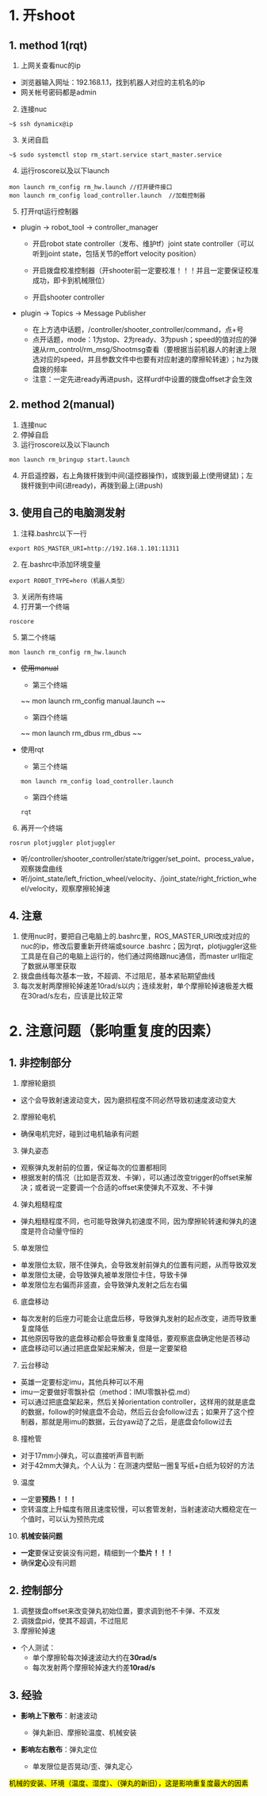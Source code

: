 # 1. 开shoot

## 1. method 1(rqt)

1. 上网关查看nuc的ip

- 浏览器输入网址：192.168.1.1，找到机器人对应的主机名的ip
- 网关帐号密码都是admin

2. 连接nuc

```
~$ ssh dynamicx@ip
```

3. 关闭自启

```
~$ sudo systemctl stop rm_start.service start_master.service
```

4. 运行roscore以及以下launch

```
mon launch rm_config rm_hw.launch //打开硬件接口
mon launch rm_config load_controller.launch  //加载控制器
```

5. 打开rqt运行控制器

- plugin -> robot_tool -> controller_manager

  - 开启robot state controller（发布、维护tf）joint state controller（可以听到joint state，包括关节的effort velocity position）

  - 开启拨盘校准控制器（开shooter前一定要校准！！！并且一定要保证校准成功，即卡到机械限位）

  - 开启shooter controller

- plugin -> Topics -> Message Publisher
  - 在上方选中话题，/controller/shooter_controller/command，点+号
  - 点开话题，mode：1为stop、2为ready、3为push；speed的值对应的弹速从rm_control/rm_msg/Shootmsg查看（要根据当前机器人的射速上限选对应的speed，并且参数文件中也要有对应射速的摩擦轮转速）；hz为拨盘拨的频率
  - 注意：一定先进ready再进push，这样urdf中设置的拨盘offset才会生效

## 2. method 2(manual)

1. 连接nuc
1. 停掉自启
1. 运行roscore以及以下launch

```
mon launch rm_bringup start.launch
```

4. 开启遥控器，右上角拨杆拨到中间(遥控器操作)，或拨到最上(使用键鼠)；左拨杆拨到中间(进ready)，再拨到最上(进push)

## 3. 使用自己的电脑测发射

1. 注释.bashrc以下一行

```
export ROS_MASTER_URI=http://192.168.1.101:11311
```

2. 在.bashrc中添加环境变量

```
export ROBOT_TYPE=hero（机器人类型）
```

3. 关闭所有终端
4. 打开第一个终端

```
roscore
```

5. 第二个终端

```
mon launch rm_config rm_hw.launch
```

- ~~使用manual~~

  - 第三个终端

  ~~
  mon launch rm_config manual.launch
  ~~

  - 第四个终端

  ~~
  mon launch rm_dbus rm_dbus
  ~~

- 使用rqt

  - 第三个终端

  ```
  mon launch rm_config load_controller.launch
  ```

  - 第四个终端

  ```
  rqt
  ```

6. 再开一个终端

```
rosrun plotjuggler plotjuggler
```

- 听/controller/shooter_controller/state/trigger/set_point、process_value，观察拨盘曲线
- 听/joint_state/left_friction_wheel/velocity、/joint_state/right_friction_wheel/velocity，观察摩擦轮掉速

## 4. 注意

1. 使用nuc时，要把自己电脑上的.bashrc里，ROS_MASTER_URI改成对应的nuc的ip，修改后要重新开终端或source .bashrc；因为rqt，plotjuggler这些工具是在自己的电脑上运行的，他们通过网络跟nuc通信，而master url指定了数据从哪里获取
2. 拨盘曲线每次基本一致，不超调、不过阻尼，基本紧贴期望曲线
3. 每次发射两摩擦轮掉速差10rad/s以内；连续发射，单个摩擦轮掉速极差大概在30rad/s左右，应该是比较正常

# 2. 注意问题（影响重复度的因素）

## 1. 非控制部分

1. 摩擦轮磨损

- 这个会导致射速波动变大，因为磨损程度不同必然导致初速度波动变大

2. 摩擦轮电机

- 确保电机完好，碰到过电机轴承有问题

3. 弹丸姿态

- 观察弹丸发射前的位置，保证每次的位置都相同
- 根据发射的情况（比如是否双发、卡弹），可以通过改变trigger的offset来解决；或者说一定要调一个合适的offset来使弹丸不双发、不卡弹

4. 弹丸粗糙程度

- 弹丸粗糙程度不同，也可能导致弹丸初速度不同，因为摩擦轮转速和弹丸的速度是符合动量守恒的

5. 单发限位

- 单发限位太软，限不住弹丸，会导致发射前弹丸的位置有问题，从而导致双发
- 单发限位太硬，会导致弹丸被单发限位卡住，导致卡弹
- 单发限位左右偏而非竖直，会导致弹丸发射之后左右偏

6. 底盘移动

- 每次发射的后座力可能会让底盘后移，导致弹丸发射的起点改变，进而导致重复度降低
- 其他原因导致的底盘移动都会导致重复度降低，要观察底盘确定他是否移动
- 底盘移动可以通过把底盘架起来解决，但是一定要架稳

7. 云台移动

- 英雄一定要标定imu，其他兵种可以不用
- imu一定要做好零飘补偿（method：IMU零飘补偿.md）
- 可以通过把底盘架起来，然后关掉orientation controller，这样用的就是底盘的数据，follow的时候底盘不会动，然后云台会follow过去；如果开了这个控制器，那就是用imu的数据，云台yaw动了之后，是底盘会follow过去

8. 撞枪管

- 对于17mm小弹丸，可以直接听声音判断
- 对于42mm大弹丸，个人认为：在测速内壁贴一圈复写纸+白纸为较好的方法

9. 温度

- 一定要**预热！！！**
- 空转温度上升幅度有限且速度较慢，可以套管发射，当射速波动大概稳定在一个值时，可以认为预热完成

10. **机械安装问题**

- **一定**要保证安装没有问题，精细到一个**垫片！！！**
- 确保**定心**没有问题

## 2. 控制部分

1. 调整拨盘offset来改变弹丸初始位置，要求调到他不卡弹、不双发
1. 调拨盘pid，使其不超调，不过阻尼
1. 摩擦轮掉速

- 个人测试：
  - 单个摩擦轮每次掉速波动大约在**30rad/s**
  - 每次发射两个摩擦轮掉速大约差**10rad/s**

## 3. 经验

- **影响上下散布**：射速波动
  - 弹丸新旧、摩擦轮温度、机械安装

- **影响左右散布**：弹丸定位
  - 单发限位是否晃动/歪、弹丸定心

<mark>机械的安装、环境（温度、湿度）、（弹丸的新旧），这是影响重复度最大的因素</mark>

